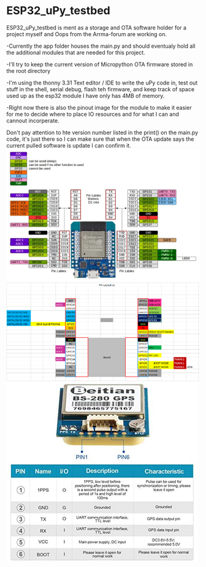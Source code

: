# ESP32_uPy_testbed
ESP32_uPy_testbed is ment as a storage and OTA software holder for a project myself and Oops from the Arrma-forum are working on.

-Currently the app folder houses the main.py and should eventualy hold all the additional modules that are needed for this project.

-I'll try to keep the current version of Micropython OTA firmware stored in the root directory

-I'm using the thonny 3.31 Text editor / IDE to write the uPy code in, test out stuff in the shell, serial debug, flash teh firmware, and keep track of space used up as the esp32 module I have only has 4MB of memory.

-Right now there is also the pinout image for the module to make it easier for me to decide where to place IO resources and for what I can and cannout incorperate.

Don't pay attention to hte version number listed in the print() on the main.py code, it's just there so I can make sure that when the OTA update says the current pulled software is update I can confirm it.
![alt text](https://github.com/Psylenceo/ESP32_uPy_testbed/blob/main/ESp32%20io%20layout.png)
![alt text](https://github.com/Psylenceo/ESP32_uPy_testbed/blob/main/Pin%20layout.PNG)
![alt text](https://github.com/Psylenceo/ESP32_uPy_testbed/blob/main/51%2BsDkkl9wL._AC_.jpg)
